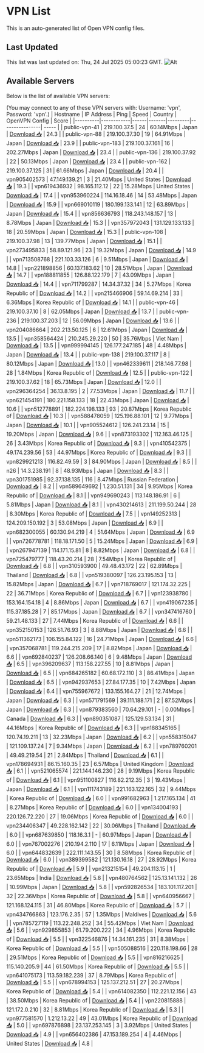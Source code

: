 # VPN List

This is an auto-generated list of Open VPN config files.

## Last Updated

This list was last updated on: Thu, 24 Jul 2025 05:00:23 GMT.
![Alt](https://repobeats.axiom.co/api/embed/186b98318ef1479477931607c1ad7d823f12451f.svg "Repobeats analytics image")

## Available Servers

Below is the list of available VPN servers:

(You may connect to any of these VPN servers with: Username: 'vpn', Password: 'vpn'.)
| Hostname | IP Address | Ping | Speed | Country | OpenVPN Config | Score |
|----------|------------|------|-------|---------|----------------| ----- |
| public-vpn-41 | 219.100.37.5 | 24 | 60.14Mbps | Japan | [Download 📥](./configs/server_0_JP.ovpn) | 24.3 |
| public-vpn-88 | 219.100.37.30 | 19 | 64.91Mbps | Japan | [Download 📥](./configs/server_1_JP.ovpn) | 23.9 |
| public-vpn-183 | 219.100.37.161 | 16 | 202.27Mbps | Japan | [Download 📥](./configs/server_2_JP.ovpn) | 23.4 |
| public-vpn-136 | 219.100.37.92 | 22 | 50.13Mbps | Japan | [Download 📥](./configs/server_3_JP.ovpn) | 23.4 |
| public-vpn-162 | 219.100.37.125 | 31 | 61.66Mbps | Japan | [Download 📥](./configs/server_4_JP.ovpn) | 20.4 |
| vpn905402573 | 47.149.139.21 | 3 | 21.40Mbps | United States | [Download 📥](./configs/server_5_US.ovpn) | 19.3 |
| vpn619436932 | 98.165.112.12 | 22 | 15.28Mbps | United States | [Download 📥](./configs/server_6_US.ovpn) | 17.4 |
| vpn953960224 | 114.16.18.46 | 14 | 53.48Mbps | Japan | [Download 📥](./configs/server_7_JP.ovpn) | 15.9 |
| vpn669010119 | 180.199.133.141 | 12 | 63.89Mbps | Japan | [Download 📥](./configs/server_8_JP.ovpn) | 15.4 |
| vpn856636793 | 118.243.148.157 | 13 | 8.78Mbps | Japan | [Download 📥](./configs/server_9_JP.ovpn) | 15.3 |
| vpn357972043 | 131.129.133.133 | 18 | 20.59Mbps | Japan | [Download 📥](./configs/server_10_JP.ovpn) | 15.3 |
| public-vpn-108 | 219.100.37.98 | 13 | 139.77Mbps | Japan | [Download 📥](./configs/server_11_JP.ovpn) | 15.1 |
| vpn273495833 | 58.89.121.96 | 23 | 19.32Mbps | Japan | [Download 📥](./configs/server_12_JP.ovpn) | 14.9 |
| vpn713508768 | 221.103.33.126 | 6 | 9.51Mbps | Japan | [Download 📥](./configs/server_13_JP.ovpn) | 14.8 |
| vpn221898856 | 60.137.183.62 | 10 | 28.51Mbps | Japan | [Download 📥](./configs/server_14_JP.ovpn) | 14.7 |
| vpn188811855 | 126.88.122.179 | 7 | 43.09Mbps | Japan | [Download 📥](./configs/server_15_JP.ovpn) | 14.4 |
| vpn711799287 | 14.34.37.32 | 34 | 5.27Mbps | Korea Republic of | [Download 📥](./configs/server_16_KR.ovpn) | 14.2 |
| vpn215466906 | 59.14.69.214 | 33 | 6.36Mbps | Korea Republic of | [Download 📥](./configs/server_17_KR.ovpn) | 14.1 |
| public-vpn-46 | 219.100.37.10 | 8 | 62.05Mbps | Japan | [Download 📥](./configs/server_18_JP.ovpn) | 13.7 |
| public-vpn-236 | 219.100.37.203 | 12 | 56.09Mbps | Japan | [Download 📥](./configs/server_19_JP.ovpn) | 13.6 |
| vpn204086664 | 202.213.50.125 | 6 | 12.61Mbps | Japan | [Download 📥](./configs/server_20_JP.ovpn) | 13.5 |
| vpn358564424 | 210.245.29.220 | 50 | 35.76Mbps | Viet Nam | [Download 📥](./configs/server_21_VN.ovpn) | 13.5 |
| vpn999994145 | 126.177.247.185 | 48 | 4.48Mbps | Japan | [Download 📥](./configs/server_22_JP.ovpn) | 13.4 |
| public-vpn-138 | 219.100.37.117 | 8 | 80.12Mbps | Japan | [Download 📥](./configs/server_23_JP.ovpn) | 13.0 |
| vpn462339611 | 218.146.77.98 | 28 | 1.84Mbps | Korea Republic of | [Download 📥](./configs/server_24_KR.ovpn) | 12.5 |
| public-vpn-122 | 219.100.37.62 | 18 | 65.73Mbps | Japan | [Download 📥](./configs/server_25_JP.ovpn) | 12.0 |
| vpn296364254 | 36.13.8.195 | 2 | 77.53Mbps | Japan | [Download 📥](./configs/server_26_JP.ovpn) | 11.7 |
| vpn621454191 | 180.221.158.133 | 18 | 22.43Mbps | Japan | [Download 📥](./configs/server_27_JP.ovpn) | 10.6 |
| vpn512778891 | 182.224.198.133 | 93 | 20.87Mbps | Korea Republic of | [Download 📥](./configs/server_28_KR.ovpn) | 10.3 |
| vpn588478059 | 125.196.88.101 | 12 | 9.77Mbps | Japan | [Download 📥](./configs/server_29_JP.ovpn) | 10.1 |
| vpn905524612 | 126.241.23.14 | 15 | 19.20Mbps | Japan | [Download 📥](./configs/server_30_JP.ovpn) | 9.6 |
| vpn873193302 | 112.163.46.125 | 26 | 3.43Mbps | Korea Republic of | [Download 📥](./configs/server_31_KR.ovpn) | 9.3 |
| vpn410542375 | 49.174.239.56 | 53 | 44.97Mbps | Korea Republic of | [Download 📥](./configs/server_32_KR.ovpn) | 9.3 |
| vpn829921213 | 116.82.49.59 | 3 | 84.90Mbps | Japan | [Download 📥](./configs/server_33_JP.ovpn) | 8.5 |
| n26 | 14.3.238.191 | 8 | 48.93Mbps | Japan | [Download 📥](./configs/server_34_JP.ovpn) | 8.3 |
| vpn301751985 | 92.37.138.135 | 116 | 8.47Mbps | Russian Federation | [Download 📥](./configs/server_35_RU.ovpn) | 8.2 |
| vpn589649692 | 1.230.51.131 | 34 | 9.95Mbps | Korea Republic of | [Download 📥](./configs/server_36_KR.ovpn) | 8.1 |
| vpn949690243 | 113.148.186.91 | 6 | 5.81Mbps | Japan | [Download 📥](./configs/server_37_JP.ovpn) | 8.1 |
| vpn430214613 | 211.199.50.244 | 28 | 8.30Mbps | Korea Republic of | [Download 📥](./configs/server_38_KR.ovpn) | 7.5 |
| vpn149252313 | 124.209.150.192 | 3 | 53.08Mbps | Japan | [Download 📥](./configs/server_39_JP.ovpn) | 6.9 |
| vpn682300055 | 60.130.94.219 | 4 | 51.64Mbps | Japan | [Download 📥](./configs/server_40_JP.ovpn) | 6.9 |
| vpn726778781 | 118.18.171.50 | 5 | 15.24Mbps | Japan | [Download 📥](./configs/server_41_JP.ovpn) | 6.9 |
| vpn267947139 | 114.171.15.81 | 8 | 8.82Mbps | Japan | [Download 📥](./configs/server_42_JP.ovpn) | 6.8 |
| vpn725479777 | 118.43.20.214 | 28 | 7.54Mbps | Korea Republic of | [Download 📥](./configs/server_43_KR.ovpn) | 6.8 |
| vpn310593900 | 49.48.43.172 | 22 | 62.89Mbps | Thailand | [Download 📥](./configs/server_44_TH.ovpn) | 6.8 |
| vpn519380097 | 126.23.195.153 | 13 | 15.82Mbps | Japan | [Download 📥](./configs/server_45_JP.ovpn) | 6.7 |
| vpn718769017 | 121.174.32.225 | 22 | 36.71Mbps | Korea Republic of | [Download 📥](./configs/server_46_KR.ovpn) | 6.7 |
| vpn123938780 | 153.164.154.18 | 4 | 8.86Mbps | Japan | [Download 📥](./configs/server_47_JP.ovpn) | 6.7 |
| vpn419067235 | 115.37.185.28 | 7 | 85.17Mbps | Japan | [Download 📥](./configs/server_48_JP.ovpn) | 6.7 |
| vpn347416760 | 59.21.48.133 | 27 | 7.44Mbps | Korea Republic of | [Download 📥](./configs/server_49_KR.ovpn) | 6.6 |
| vpn352150153 | 126.51.76.93 | 3 | 8.88Mbps | Japan | [Download 📥](./configs/server_50_JP.ovpn) | 6.6 |
| vpn511362173 | 106.155.84.122 | 16 | 24.71Mbps | Japan | [Download 📥](./configs/server_51_JP.ovpn) | 6.6 |
| vpn357068781 | 119.244.215.209 | 17 | 8.82Mbps | Japan | [Download 📥](./configs/server_52_JP.ovpn) | 6.6 |
| vpn692840237 | 126.208.66.140 | 6 | 9.48Mbps | Japan | [Download 📥](./configs/server_53_JP.ovpn) | 6.5 |
| vpn396209637 | 113.158.227.55 | 10 | 8.81Mbps | Japan | [Download 📥](./configs/server_54_JP.ovpn) | 6.5 |
| vpn684265182 | 60.68.172.110 | 3 | 86.41Mbps | Japan | [Download 📥](./configs/server_55_JP.ovpn) | 6.5 |
| vpn942937653 | 27.84.177.35 | 10 | 7.42Mbps | Japan | [Download 📥](./configs/server_56_JP.ovpn) | 6.4 |
| vpn755967672 | 133.155.164.27 | 21 | 12.74Mbps | Japan | [Download 📥](./configs/server_57_JP.ovpn) | 6.3 |
| vpn571791569 | 39.111.188.171 | 2 | 87.52Mbps | Japan | [Download 📥](./configs/server_58_JP.ovpn) | 6.3 |
| vpn879383560 | 70.64.29.101 | - | 0.00Mbps | Canada | [Download 📥](./configs/server_59_CA.ovpn) | 6.3 |
| vpn890351087 | 125.129.53.134 | 31 | 44.16Mbps | Korea Republic of | [Download 📥](./configs/server_60_KR.ovpn) | 6.3 |
| vpn188345165 | 120.74.19.211 | 13 | 32.23Mbps | Japan | [Download 📥](./configs/server_61_JP.ovpn) | 6.2 |
| vpn558315047 | 121.109.137.24 | 7 | 9.34Mbps | Japan | [Download 📥](./configs/server_62_JP.ovpn) | 6.2 |
| vpn789760201 | 49.49.219.54 | 21 | 2.84Mbps | Thailand | [Download 📥](./configs/server_63_TH.ovpn) | 6.1 |
| vpn178694931 | 86.15.160.35 | 23 | 6.57Mbps | United Kingdom | [Download 📥](./configs/server_64_GB.ovpn) | 6.1 |
| vpn521065574 | 221.144.146.230 | 28 | 9.19Mbps | Korea Republic of | [Download 📥](./configs/server_65_KR.ovpn) | 6.1 |
| vpn951100827 | 116.82.212.35 | 3 | 19.43Mbps | Japan | [Download 📥](./configs/server_66_JP.ovpn) | 6.1 |
| vpn111743189 | 221.163.122.165 | 32 | 9.44Mbps | Korea Republic of | [Download 📥](./configs/server_67_KR.ovpn) | 6.0 |
| vpn991682963 | 1.217.165.134 | 41 | 8.27Mbps | Korea Republic of | [Download 📥](./configs/server_68_KR.ovpn) | 6.0 |
| vpn134004193 | 220.126.72.220 | 27 | 19.06Mbps | Korea Republic of | [Download 📥](./configs/server_69_KR.ovpn) | 6.0 |
| vpn234406347 | 49.228.162.142 | 22 | 30.06Mbps | Thailand | [Download 📥](./configs/server_70_TH.ovpn) | 6.0 |
| vpn687639850 | 118.16.3.1 | - | 60.97Mbps | Japan | [Download 📥](./configs/server_71_JP.ovpn) | 6.0 |
| vpn767002276 | 210.194.2.110 | 17 | 6.11Mbps | Japan | [Download 📥](./configs/server_72_JP.ovpn) | 6.0 |
| vpn644832639 | 222.111.143.55 | 30 | 8.58Mbps | Korea Republic of | [Download 📥](./configs/server_73_KR.ovpn) | 6.0 |
| vpn389399582 | 121.130.16.18 | 27 | 28.92Mbps | Korea Republic of | [Download 📥](./configs/server_74_KR.ovpn) | 5.9 |
| vpn213215154 | 49.204.113.15 | 1 | 23.65Mbps | India | [Download 📥](./configs/server_75_IN.ovpn) | 5.8 |
| vpn480764562 | 125.13.141.132 | 26 | 10.99Mbps | Japan | [Download 📥](./configs/server_76_JP.ovpn) | 5.8 |
| vpn592826534 | 183.101.117.201 | 32 | 22.36Mbps | Korea Republic of | [Download 📥](./configs/server_77_KR.ovpn) | 5.8 |
| vpn640956667 | 121.168.124.115 | 31 | 46.80Mbps | Korea Republic of | [Download 📥](./configs/server_78_KR.ovpn) | 5.7 |
| vpn434766863 | 123.176.2.35 | 57 | 1.35Mbps | Maldives | [Download 📥](./configs/server_79_MV.ovpn) | 5.6 |
| vpn785727119 | 113.22.248.252 | 34 | 55.42Mbps | Viet Nam | [Download 📥](./configs/server_80_VN.ovpn) | 5.6 |
| vpn929855853 | 61.79.200.222 | 34 | 4.96Mbps | Korea Republic of | [Download 📥](./configs/server_81_KR.ovpn) | 5.5 |
| vpn322546876 | 14.34.161.235 | 31 | 8.38Mbps | Korea Republic of | [Download 📥](./configs/server_82_KR.ovpn) | 5.5 |
| vpn505088516 | 220.118.198.66 | 28 | 29.51Mbps | Korea Republic of | [Download 📥](./configs/server_83_KR.ovpn) | 5.5 |
| vpn816216625 | 115.140.205.9 | 44 | 61.50Mbps | Korea Republic of | [Download 📥](./configs/server_84_KR.ovpn) | 5.5 |
| vpn641075173 | 113.59.182.239 | 37 | 8.79Mbps | Korea Republic of | [Download 📥](./configs/server_85_KR.ovpn) | 5.5 |
| vpn678994153 | 125.137.212.51 | 27 | 20.27Mbps | Korea Republic of | [Download 📥](./configs/server_86_KR.ovpn) | 5.4 |
| vpn614082350 | 112.221.12.156 | 43 | 38.50Mbps | Korea Republic of | [Download 📥](./configs/server_87_KR.ovpn) | 5.4 |
| vpn220815888 | 121.172.0.210 | 32 | 8.81Mbps | Korea Republic of | [Download 📥](./configs/server_88_KR.ovpn) | 5.3 |
| vpn977581570 | 1.212.13.22 | 49 | 43.01Mbps | Korea Republic of | [Download 📥](./configs/server_89_KR.ovpn) | 5.0 |
| vpn697876898 | 23.137.253.145 | 3 | 3.92Mbps | United States | [Download 📥](./configs/server_90_US.ovpn) | 4.9 |
| vpn656402386 | 47.153.189.254 | 4 | 4.46Mbps | United States | [Download 📥](./configs/server_91_US.ovpn) | 4.8 |
